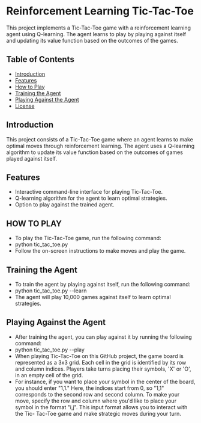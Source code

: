 # Reinforcement Learning Tic-Tac-Toe

This project implements a Tic-Tac-Toe game with a reinforcement learning agent using Q-learning. The agent learns to play by playing against itself and updating its value function based on the outcomes of the games.

## Table of Contents
- [Introduction](#introduction)
- [Features](#features)
- [How to Play](#how-to-play)
- [Training the Agent](#training-the-agent)
- [Playing Against the Agent](#playing-against-the-agent)
- [License](#license)

## Introduction

This project consists of a Tic-Tac-Toe game where an agent learns to make optimal moves through reinforcement learning. The agent uses a Q-learning algorithm to update its value function based on the outcomes of games played against itself.

## Features
- Interactive command-line interface for playing Tic-Tac-Toe.
- Q-learning algorithm for the agent to learn optimal strategies.
- Option to play against the trained agent.

## HOW TO PLAY 
- To play the Tic-Tac-Toe game, run the following command:
- python tic_tac_toe.py
- Follow the on-screen instructions to make moves and play the game.

## Training the Agent
- To train the agent by playing against itself, run the following command:
- python tic_tac_toe.py --learn
- The agent will play 10,000 games against itself to learn optimal strategies.

## Playing Against the Agent
- After training the agent, you can play against it by running the following command:
- python tic_tac_toe.py --play
-  When playing Tic-Tac-Toe on this GitHub project, the game board is represented as a 3x3 grid. Each cell in the grid is identified by its row and column indices. 
  Players take turns placing their symbols, 'X' or 'O', in an empty cell of the grid.
  - For instance, if you want to place your symbol in the center of the board, you should enter "1,1." Here, the indices start from 0, so "1,1" corresponds to the 
    second row and second column.
    To make your move, specify the row and column where you'd like to place your symbol in the format "i,j". This input format allows you to interact with the Tic- 
     Tac-Toe game and make strategic moves during your turn.
